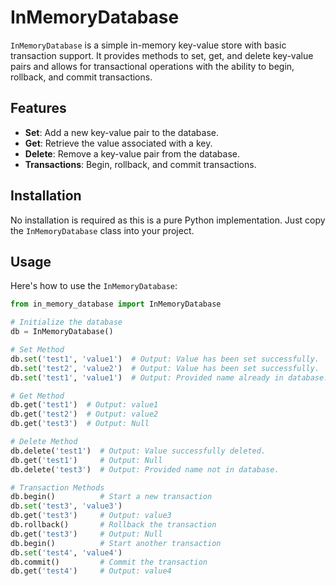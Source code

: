 # InMemoryDatabase

`InMemoryDatabase` is a simple in-memory key-value store with basic transaction support. It provides methods to set, get, and delete key-value pairs and allows for transactional operations with the ability to begin, rollback, and commit transactions.

## Features

- **Set**: Add a new key-value pair to the database.
- **Get**: Retrieve the value associated with a key.
- **Delete**: Remove a key-value pair from the database.
- **Transactions**: Begin, rollback, and commit transactions.

## Installation

No installation is required as this is a pure Python implementation. Just copy the `InMemoryDatabase` class into your project.

## Usage

Here's how to use the `InMemoryDatabase`:

```python
from in_memory_database import InMemoryDatabase

# Initialize the database
db = InMemoryDatabase()

# Set Method
db.set('test1', 'value1')  # Output: Value has been set successfully.
db.set('test2', 'value2')  # Output: Value has been set successfully.
db.set('test1', 'value1')  # Output: Provided name already in database.

# Get Method
db.get('test1')  # Output: value1
db.get('test2')  # Output: value2
db.get('test3')  # Output: Null

# Delete Method
db.delete('test1')  # Output: Value successfully deleted.
db.get('test1')     # Output: Null
db.delete('test3')  # Output: Provided name not in database.

# Transaction Methods
db.begin()          # Start a new transaction
db.set('test3', 'value3')
db.get('test3')     # Output: value3
db.rollback()       # Rollback the transaction
db.get('test3')     # Output: Null
db.begin()          # Start another transaction
db.set('test4', 'value4')
db.commit()         # Commit the transaction
db.get('test4')     # Output: value4
